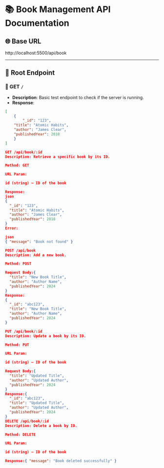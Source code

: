 # 📚 Book Management API Documentation

## 🌐 Base URL
http://localhost:5500/api/book

---

## 🧪 Root Endpoint

### 🔹 GET `/`
- **Description**: Basic test endpoint to check if the server is running.
- **Response**:
```json
[
    {
        "_id": "123",
    "title": "Atomic Habits",
    "author": "James Clear",
    "publishedYear": 2018
    }
]

GET /api/book/:id
Description: Retrieve a specific book by its ID.

Method: GET

URL Param:

id (string) – ID of the book

Response:
json
{
  "_id": "123",
  "title": "Atomic Habits",
  "author": "James Clear",
  "publishedYear": 2018
}
Error:

json
{ "message": "Book not found" }

POST /api/book
Description: Add a new book.

Method: POST

Request Body:{
  "title": "New Book Title",
  "author": "Author Name",
  "publishedYear": 2024
}
Response:
{
  "_id": "abc123",
  "title": "New Book Title",
  "author": "Author Name",
  "publishedYear": 2024
}

PUT /api/book/:id
Description: Update a book by its ID.

Method: PUT

URL Param:

id (string) – ID of the book

Request Body:{
  "title": "Updated Title",
  "author": "Updated Author",
  "publishedYear": 2024
}
Response:{
  "_id": "abc123",
  "title": "Updated Title",
  "author": "Updated Author",
  "publishedYear": 2024
}
DELETE /api/book/:id
Description: Delete a book by ID.

Method: DELETE

URL Param:

id (string) – ID of the book

Response:{ "message": "Book deleted successfully" }

